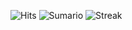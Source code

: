 ![Hits](https://hits.seeyoufarm.com/api/count/incr/badge.svg?url=https%3A%2F%2Fgithub.com%2Fsmzto1212%2Fhit-counter)
![Sumario](https://github-profile-summary-cards.vercel.app/api/cards/profile-details?username=smzto&theme=vue)
![Streak](https://github-readme-streak-stats.herokuapp.com/?user=smzto)
